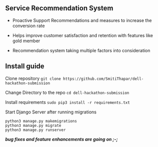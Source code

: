## Service Recommendation System

  - Proactive Support Recommendations and measures to increase the conversion rate

  - Helps improve customer satisfaction and retention with features like gold member

  - Recommendation system taking multiple factors into consideration

## Install guide

Clone repository
`git clone https://github.com/SmitiThapar/dell-hackathon-submission`

Change Directory to the repo
`cd dell-hackathon-submission`

Install requirements
`sudo pip3 install -r requirements.txt`

Start Django Server after running migrations
```
python3 manage.py makemigrations
python3 manage.py migrate
python3 manage.py runserver
```

***bug fixes and feature enhancements are going on ;-;***